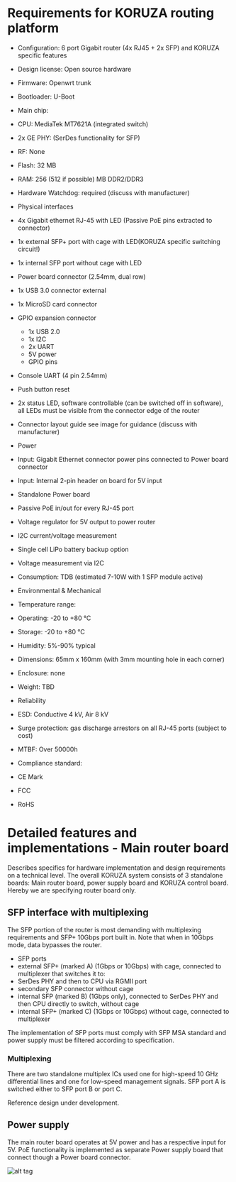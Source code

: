 # Requirements for KORUZA routing platform

 * Configuration: 6 port Gigabit router (4x RJ45 + 2x SFP) and KORUZA specific features
 * Design license: Open source hardware
 * Firmware: Openwrt trunk
 * Bootloader: U-Boot
 * Main chip: 
  * CPU: MediaTek MT7621A (integrated switch)
  * 2x GE PHY: (SerDes functionality for SFP)
 * RF: None
 * Flash: 32 MB
 * RAM: 256 (512 if possible) MB DDR2/DDR3
 * Hardware Watchdog: required (discuss with manufacturer)
 
 * Physical interfaces
  * 4x Gigabit ethernet RJ-45 with LED (Passive PoE pins extracted to connector)
  * 1x external SFP+ port with cage with LED(KORUZA specific switching circuit!)
  * 1x internal SFP port without cage with LED
  * Power board connector (2.54mm, dual row)
  * 1x USB 3.0 connector external
  * 1x MicroSD card connector
  * GPIO expansion connector
    * 1x USB 2.0
    * 1x I2C
    * 2x UART
    * 5V power
    * GPIO pins
  * Console UART (4 pin 2.54mm)
  * Push button reset
  * 2x status LED, software controllable (can be switched off in software), all LEDs must be visible from the connector edge of the router
  * Connector layout guide see image for guidance (discuss with manufacturer)
 
 * Power
  * Input: Gigabit Ethernet connector power pins connected to Power board connector
  * Input: Internal 2-pin header on board for 5V input
  * Standalone Power board
   * Passive PoE in/out for every RJ-45 port
   * Voltage regulator for 5V output to power router
   * I2C current/voltage measurement
   * Single cell LiPo battery backup option
   * Voltage measurement via I2C
  * Consumption: TDB (estimated 7-10W with 1 SFP module active)
  
 * Environmental & Mechanical
  * Temperature range:
   * Operating: -20 to +80 °C
   * Storage: -20 to +80 °C
  * Humidity: 5%-90% typical
  * Dimensions: 65mm x 160mm (with 3mm mounting hole in each corner)
  * Enclosure: none
  * Weight: TBD
   
 * Reliability
  * ESD: Conductive 4 kV, Air 8 kV
  * Surge protection: gas discharge arrestors on all RJ-45 ports (subject to cost)
  * MTBF: Over 50000h
   
 * Compliance standard:
  * CE Mark
  * FCC
  * RoHS
   
# Detailed features and implementations - Main router board
Describes specifics for hardware implementation and design requirements on a technical level. The overall KORUZA system consists of 3 standalone boards: Main router board, power supply board and KORUZA control board. Hereby we are specifying router board only.

## SFP interface with multiplexing
The SFP portion of the router is most demanding with multiplexing requirements and SFP+ 10Gbps port built in. Note that when in 10Gbps mode, data bypasses the router.

 * SFP ports
  * external SFP+ (marked A) (1Gbps or 10Gbps) with cage, connected to multiplexer that switches it to:
   * SerDes PHY and then to CPU via RGMII port
   * secondary SFP connector without cage
  * internal SFP (marked B) (1Gbps only), connected to SerDes PHY and then CPU directly to switch, without cage
  * internal SFP+ (marked C) (1Gbps or 10Gbps) without cage, connected to multiplexer

The implementation of SFP ports must comply with SFP MSA standard and power supply must be filtered according to specification.

### Multiplexing
There are two standalone multiplex ICs used one for high-speed 10 GHz differential lines and one for low-speed management signals. SFP port A is switched either to SFP port B or port C.

Reference design under development.

## Power supply
The main router board operates at 5V power and has a respective input for 5V. PoE functionality is implemented as separate Power supply board that connect though a Power board connector. 

![alt tag](https://github.com/IRNAS/KORUZA-router/blob/master/KoruzaDiagram.png)




